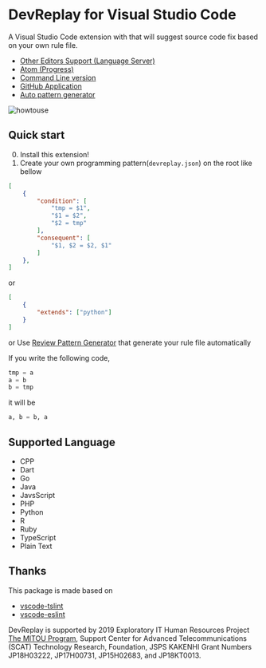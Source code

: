 # DevReplay for Visual Studio Code

A Visual Studio Code extension with that will suggest source code fix based on your own rule file.

* [Other Editors Support (Language Server)](https://www.npmjs.com/package/devreplay-server)
* [Atom (Progress)](https://atom.io/packages/atom-devreplay)
* [Command Line version](https://www.npmjs.com/package/devreplay)
* [GitHub Application](https://github.com/marketplace/dev-replay)
* [Auto pattern generator](https://github.com/devreplay/review_pattern_gen)

![howtouse](img/sample.gif)

## Quick start

0. Install this extension!
1. Create your own programming pattern(`devreplay.json`) on the root like bellow

```json
[
    {
        "condition": [
            "tmp = $1",
            "$1 = $2",
            "$2 = tmp"
        ],
        "consequent": [
            "$1, $2 = $2, $1"
        ]
    },
]
```
or
```json
[
    {
        "extends": ["python"]
    }
]
```
or
Use [Review Pattern Generator](https://github.com/Ikuyadeu/review_pattern_gen) that generate your rule file automatically

If you write the following code,
```python
tmp = a
a = b
b = tmp
```
it will be
```python
a, b = b, a
```


## Supported Language

* CPP
* Dart
* Go
* Java
* JavsScript
* PHP
* Python
* R
* Ruby
* TypeScript
* Plain Text


## Thanks

This package is made based on
* [vscode-tslint](https://github.com/microsoft/vscode-tslint)
* [vscode-eslint](https://github.com/microsoft/vscode-eslint)

DevReplay is supported by 2019 Exploratory IT Human Resources Project <a href="https://www.ipa.go.jp/jinzai/mitou/portal_index.html">The MITOU Program</a>, Support Center for Advanced Telecommunications (SCAT) Technology Research, Foundation, JSPS KAKENHI Grant Numbers JP18H03222, JP17H00731, JP15H02683, and JP18KT0013.